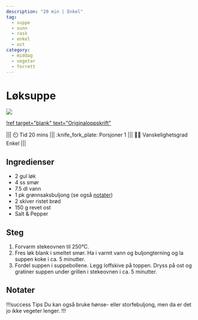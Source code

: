 ```yaml
---
description: "20 min | Enkel"
tag:
  - suppe
  - sunn
  - rask
  - enkel
  - ost
category:
  - middag
  - vegetar
  - forrett
---
```


# Løksuppe

![](/static/loksuppe.webp)

[!ref target="blank" text="Originaloppskrift"](https://www.tine.no/oppskrifter/middag-og-hovedretter/supper/fransk-l%C3%B8ksuppe)

<!-- dprint-ignore-start -->
||| :timer_clock: Tid
20 mins
||| :knife_fork_plate: Porsjoner
1
||| :cook: Vanskelighetsgrad
Enkel
|||
<!-- dprint-ignore-end -->

## Ingredienser

- 2 gul løk
- 4 ss smør
- 7.5 dl vann
- 1 pk grønnsaksbuljong (se også [notater](#notater))
- 2 skiver ristet brød
- 150 g revet ost
- Salt & Pepper

## Steg

1. Forvarm stekeovnen til 250°C.
2. Fres løk blank i smeltet smør. Ha i varmt vann og buljongterning og la suppen koke i
   ca. 5 minutter.
3. Fordel suppen i suppebollene. Legg loffskive på toppen. Dryss på ost og gratiner
   suppen under grillen i stekeovnen i ca. 5 minutter.

## Notater

<!-- dprint-ignore-start -->
!!!success Tips
Du kan også bruke hønse- eller storfebuljong, men da er det jo ikke vegeter lenger.
!!!
<!-- dprint-ignore-end -->

<script type="application/ld+json">
{
  "@context": "https://schema.org/",
  "@type": "Recipe",
  "name": "Løksuppe",
  "image": "/static/loksuppe.webp",
  "author": {
    "@type": "Organization",
    "name": "TINE"
  },
  "datePublished": "2024-05-30",
  "description": "20 min | Enkel",
  "prepTime": "PT10M",
  "cookTime": "PT10M",
  "totalTime": "PT20M",
  "recipeYield": "1 porsjon",
  "recipeCategory": ["Middag", "Vegetar", "Forrett"],
  "recipeCuisine": "Fransk",
  "keywords": "løksuppe, fransk, middag, vegetar, forrett, enkel",
  "recipeIngredient": [
    "2 gul løk",
    "4 ss smør",
    "7.5 dl vann",
    "1 pk grønnsaksbuljong",
    "2 skiver ristet brød",
    "150 g revet ost",
    "Salt",
    "Pepper"
  ],
  "recipeInstructions": [
    {
      "@type": "HowToStep",
      "text": "Forvarm stekeovnen til 250°C."
    },
    {
      "@type": "HowToStep",
      "text": "Fres løk blank i smeltet smør. Ha i varmt vann og buljongterning og la suppen koke i ca. 5 minutter."
    },
    {
      "@type": "HowToStep",
      "text": "Fordel suppen i suppebollene. Legg loffskive på toppen. Dryss på ost og gratiner suppen under grillen i stekeovnen i ca. 5 minutter."
    }
  ]
}
</script>

